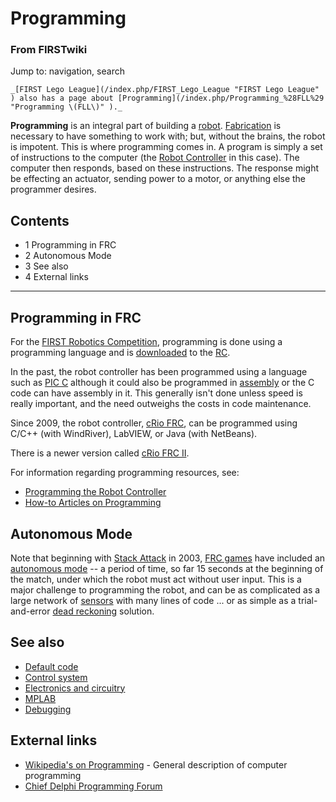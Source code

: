 

# Programming

### From FIRSTwiki

Jump to: navigation, search

    _[FIRST Lego League](/index.php/FIRST_Lego_League "FIRST Lego League" ) also has a page about [Programming](/index.php/Programming_%28FLL%29 "Programming \(FLL\)" )._

  
**Programming** is an integral part of building a [robot](/index.php/Robot "Robot" ). [Fabrication](/index.php/Fabrication "Fabrication" ) is necessary to have something to work with; but, without the brains, the robot is impotent. This is where programming comes in. A program is simply a set of instructions to the computer (the [Robot Controller](/index.php/Robot_Controller "Robot Controller" ) in this case). The computer then responds, based on these instructions. The response might be effecting an actuator, sending power to a motor, or anything else the programmer desires. 

## Contents

  * 1 Programming in FRC
  * 2 Autonomous Mode
  * 3 See also
  * 4 External links  
---  
  

## Programming in FRC

For the [FIRST Robotics Competition](/index.php/FIRST_Robotics_Competition
"FIRST Robotics Competition" ), programming is done using a programming
language and is [downloaded](/index.php/Downloading_a_program "Downloading a
program" ) to the [RC](/index.php/Robot_Controller "Robot Controller" ).

In the past, the robot controller has been programmed using a language such as
[PIC C](/index.php/PIC_C "PIC C" ) although it could also be programmed in
[assembly](/index.php/Assembly "Assembly" ) or the C code can have assembly in
it. This generally isn't done unless speed is really important, and the need
outweighs the costs in code maintenance.

Since 2009, the robot controller, [cRio FRC](/index.php/CRio_FRC "CRio FRC" ),
can be programmed using C/C++ (with WindRiver), LabVIEW, or Java (with
NetBeans).

There is a newer version called [cRio FRC II](/index.php/CRio_FRC_II "CRio FRC
II" ).

For information regarding programming resources, see:

  * [Programming the Robot Controller](/index.php/Programming_the_Robot_Controller "Programming the Robot Controller" )
  * [How-to Articles on Programming](/index.php/How-to#Programming "How-to" )


## Autonomous Mode

Note that beginning with [Stack Attack](/index.php/Stack_Attack "Stack Attack"
) in 2003, [FRC games](/index.php/FRC_games "FRC games" ) have included an
[autonomous mode](/index.php/Autonomous_mode "Autonomous mode" ) \-- a period
of time, so far 15 seconds at the beginning of the match, under which the
robot must act without user input. This is a major challenge to programming
the robot, and can be as complicated as a large network of
[sensors](/index.php/Sensor "Sensor" ) with many lines of code ... or as
simple as a trial-and-error [dead reckoning](/index.php/Dead_reckoning "Dead
reckoning" ) solution.


##  See also

  * [Default code](/index.php/Default_code "Default code" )
  * [Control system](/index.php/Control_system "Control system" )
  * [Electronics and circuitry](/index.php/Electronics_and_circuitry "Electronics and circuitry" )
  * [MPLAB](/index.php/MPLAB "MPLAB" )
  * [Debugging](/index.php/Debugging "Debugging" )


##  External links

  * [Wikipedia's on Programming](http://www.wikipedia.org/wiki/Programming "wikipedia:Programming" ) \- General description of computer programming 
  * [Chief Delphi Programming Forum](http://www.chiefdelphi.com/forums/forumdisplay.php?f=51 "http://www.chiefdelphi.com/forums/forumdisplay.php?f=51" )

